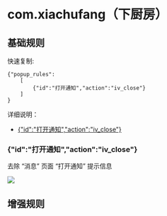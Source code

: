 # com.xiachufang（下厨房）

## 基础规则

快速复制:
```
{"popup_rules":
    [
        {"id":"打开通知","action":"iv_close"}
    ]
}
```
详细说明：
- [{"id":"打开通知","action":"iv_close"}](#id打开通知actioniv_close)

### {"id":"打开通知","action":"iv_close"}
去除 “消息” 页面 “打开通知” 提示信息

![](./assets/iv_close.jpg)

## 增强规则
